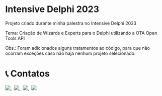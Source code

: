 # Intensive Delphi 2023
Projeto criado durante minha palestra no Intensive Delphi 2023

Tema: Criação de Wizards e Experts para o Delphi utilizando a OTA Open Tools API

Obs.: Foram adicionados alguns tratamentos ao código, para que não ocorram exceções caso não haja nenhum projeto selecionado.

# 📞 Contatos

<p align="left">
  <a href="https://t.me/Code4DelphiDevs" target="_blank">
    <img src="https://img.shields.io/badge/Telegram:-Join%20Channel-blue?logo=telegram">
  </a> 
  &nbsp;
  <a href="mailto:contato@code4delphi.com.br" target="_blank">
    <img src="https://img.shields.io/badge/E--mail-contato%40code4delphi.com.br-yellowgreen?logo=maildotru&logoColor=yellowgreen">
  </a>
   &nbsp;
  <a href="https://go.hotmart.com/U81331747Y?dp=1" target="_blank">
    <img src="https://img.shields.io/badge/Course:-Open%20Tools%20API-F00?logo=delphi">
  </a> 
   &nbsp;
  <a href="https://www.youtube.com/@code4delphi" target="_blank">
    <img src="https://img.shields.io/badge/YouTube:-Join%20Channel-red?logo=youtube&logoColor=red">
  </a> 
</p>
